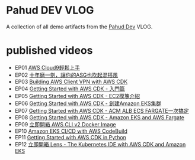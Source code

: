 # Pahud DEV VLOG

A collection of all demo artifacts from the [Pahud Dev](https://pahud.dev) VLOG.

# published videos

- EP01 [AWS Cloud9輕鬆上手](https://youtu.be/e6b3TQ7_CHg)
- EP02 [十年磨一劍，讓你的ASG也吹起混搭風](https://youtu.be/BLVXBnqLy-A)
- EP03 [Building AWS Client VPN with AWS CDK](https://youtu.be/s5u_HuUXRZ4)
- EP04 [Getting Started with AWS CDK - 入門篇](https://youtu.be/uFZjj9QnvQs)
- EP05 [Getting Started with AWS CDK - EC2模塊介紹](https://youtu.be/j866AvdtRps)
- EP06 [Getting Started with AWS CDK - 創建Amazon EKS集群](https://youtu.be/of_zQCjme1A)
- EP07 [Getting Started with AWS CDK - ACM ALB ECS FARGATE一次搞定](https://youtu.be/puVL2vJgiYM)
- EP08 [Getting Started with AWS CDK - Amazon EKS and AWS Fargate](https://youtu.be/v9H1K-vVzG8)
- EP09 [立即開箱 AWS CLI v2 Docker Image](https://youtu.be/eBNOvEj0Gig)
- EP10 [Amazon EKS CI/CD with AWS CodeBuild](https://youtu.be/jDuXcVhxsVo)
- EP11 [Getting Started with AWS CDK in Python](https://youtu.be/LGXDKA7Zp7Q)
- EP12 [立即開箱 Lens - The Kubernetes IDE with AWS CDK and Amazon EKS](https://youtu.be/RAmBS222U2U)

